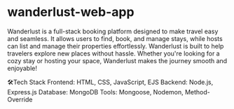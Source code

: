 # wanderlust-web-app

Wanderlust is a full-stack booking platform designed to make travel easy and seamless. It allows users to find, book, and manage stays, while hosts can list and manage their properties effortlessly.
Wanderlust is built to help travelers explore new places without hassle. Whether you're looking for a cozy stay or hosting your space, Wanderlust makes the journey smooth and enjoyable!

🛠Tech Stack
Frontend: HTML, CSS, JavaScript, EJS
Backend: Node.js, Express.js
Database: MongoDB
Tools: Mongoose, Nodemon, Method-Override
